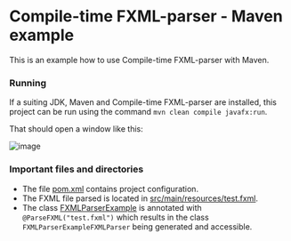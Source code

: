 # Compile-time FXML-parser - Maven example

This is an example how to use Compile-time FXML-parser with Maven.


### Running
If a suiting JDK, Maven and Compile-time FXML-parser are installed, this project can be run using the command `mvn clean compile javafx:run`.

That should open a window like this:

![image](https://user-images.githubusercontent.com/34687786/178830955-e1d77fa8-1bcf-4265-b0f8-0c7f656ae804.png)

### Important files and directories
* The file [pom.xml](pom.xml) contains project configuration.
* The FXML file parsed is located in [src/main/resources/test.fxml](src/main/resources/test.fxml).
* The class [FXMLParserExample](src/main/java/io/github/danthe1st/fxml_parser/example/FXMLParserExample.java) is annotated with `@ParseFXML("test.fxml")` which results in the class `FXMLParserExampleFXMLParser` being generated and accessible.
